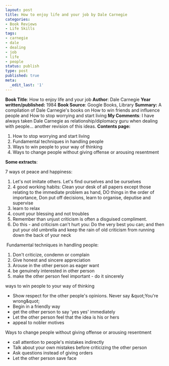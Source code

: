 ```yaml
---
layout: post
title: How to enjoy life and your job by Dale Carnegie
categories:
- Book Reviews
- Life Skills
tags:
- carnegie
- dale
- dealing
- job
- life
- people
status: publish
type: post
published: true
meta:
  _edit_last: '1'
---
```

<strong>Book Title</strong>: How to enjoy life and your job
<strong>Author</strong>: Dale Carnegie
<strong>Year written/published:</strong> 1984
<strong>Book Source</strong>: Google Books, Library
<strong>Summary:</strong> A compilation of Dale Carnegie's books on How to win friends and influence people and How to stop worrying and start living
<strong>My Comments</strong>: I have always taken Dale Carnegie as relationship/diplomacy guru when dealing with people... another revision of this ideas.
<strong>Contents page:</strong>
<ol>
	<li>How to stop worrying and start living</li>
	<li>Fundamental techniques in handling people</li>
	<li>Ways to win people to your way of thinking</li>
	<li>Ways to change people without giving offense or arousing resentment</li>
</ol>
<strong>Some extracts</strong>:

7 ways ot peace and happiness:
<ol>
	<li>Let's not imitate others. Let's find ourselves and be ourselves</li>
	<li>4 good working habits: Clean your desk of all papers except those relating to the immediate problem as hand, DO things in the order of importance, Don put off decisions, learn to organise, deputise and supervise</li>
	<li>learn to relax</li>
	<li>count your blessing and not troubles</li>
	<li>Remember than unjust criticism is often a disguised compliment.</li>
	<li>Do this - and criticism can't hurt you: Do the very best you can; and then put your old umbrella and keep the rain of old criticism from running down the back of your neck</li>
</ol>
 Fundamental techniques in handling people:
<ol>
	<li>Don't criticize, condemn or complain</li>
	<li>Give honest and sincere appreciation</li>
	<li>Arouse in the other person as eager want</li>
	<li>be genuinely interested in other person</li>
	<li>make the other person feel important - do it sincerely</li>
</ol>
ways to win people to your way of thinking
<ul>
	<li>Show respect for the other people's opinions. Never say &amp;quot;You're wrong&amp;quot;</li>
	<li>Begin in a friendly way</li>
	<li>get the other person to say 'yes yes' immediately</li>
	<li>Let the other person feel that the idea is his or hers</li>
	<li>appeal to nobler motives</li>
</ul>
Ways to change people without giving offense or arousing resentment
<ul>
	<li>call attention to people's mistakes indirectly</li>
	<li>Talk about your own mistakes before criticizing the other person</li>
	<li>Ask questions instead of giving orders</li>
	<li>Let the other person save face</li>
</ul>
